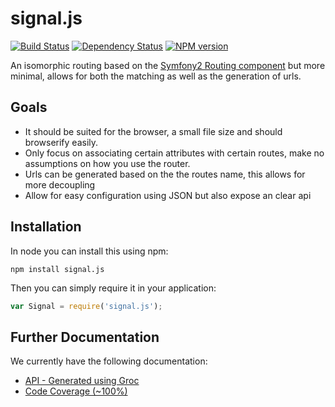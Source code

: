 signal.js
=========

[![Build Status](https://travis-ci.org/advanderveer/signal.js.png?branch=master)](https://travis-ci.org/advanderveer/signal.js)
[![Dependency Status](https://david-dm.org/advanderveer/signal.js.png)](https://david-dm.org/advanderveer/signal.js)
[![NPM version](https://badge.fury.io/js/signal.js.png)](http://badge.fury.io/js/signal.js)

An isomorphic routing based on the [Symfony2 Routing component](https://github.com/symfony/Routing) but more minimal, allows for both the matching as well as the generation of urls. 

Goals
---------
+   It should be suited for the browser, a small file size and should browserify easily.
+   Only focus on associating certain attributes with certain routes, make no assumptions on how you use the router.
+   Urls can be generated based on the the routes name, this allows for more decoupling
+   Allow for easy configuration using JSON but also expose an clear api


Installation
--------
In node you can install this using npm: 

`npm install signal.js`

Then you can simply require it in your application:
 
 ```javascript
 var Signal = require('signal.js');
 ```

Further Documentation
--------------
We currently have the following documentation:

+ [API - Generated using Groc](http://advanderveer.github.io/signal.js/)
+ [Code Coverage (~100%)](http://advanderveer.github.io/signal.js/coverage/lcov-report/)